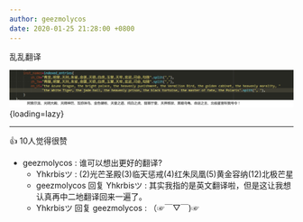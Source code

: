 ```yaml
---
author: geezmolycos
date: 2020-01-25 21:28:00 +0800
---
```


乱乱翻译

![](/images/qq-zone/2020-01-31-translation.png){loading=lazy}

---
👍 10人觉得很赞

- geezmolycos : 谁可以想出更好的翻译?
  - Yhkrbisツ : (2)光芒圣殿(3)临天惩戒(4)红朱凤凰(5)黄金容纳(12)北极芒星
  - geezmolycos 回复 Yhkrbisツ : 其实我指的是英文翻译啦，但是这让我想认真再中二地翻译回来一遍了。
  - Yhkrbisツ 回复 geezmolycos : （☞￣▽￣)☞

